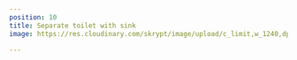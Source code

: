```yaml
---
position: 10
title: Separate toilet with sink
image: https://res.cloudinary.com/skrypt/image/upload/c_limit,w_1240,dpr_auto,f_auto/v1592518012/chrinas/IMG-20200616-WA0056_j39moc.jpg

---
```

